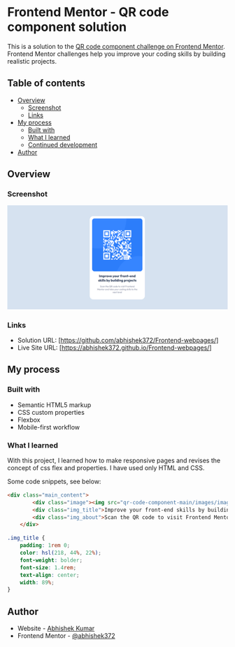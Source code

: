 # Frontend Mentor - QR code component solution

This is a solution to the [QR code component challenge on Frontend Mentor](https://www.frontendmentor.io/challenges/qr-code-component-iux_sIO_H). Frontend Mentor challenges help you improve your coding skills by building realistic projects. 

## Table of contents

- [Overview](#overview)
  - [Screenshot](#screenshot)
  - [Links](#links)
- [My process](#my-process)
  - [Built with](#built-with)
  - [What I learned](#what-i-learned)
  - [Continued development](#continued-development)
- [Author](#author)


## Overview

### Screenshot

![Design preview for the QR code component coding challenge](./Previews/desktop_preview.png)


### Links

- Solution URL: [https://github.com/abhishek372/Frontend-webpages/]
- Live Site URL: [https://abhishek372.github.io/Frontend-webpages/]

## My process

### Built with

- Semantic HTML5 markup
- CSS custom properties
- Flexbox
- Mobile-first workflow

### What I learned

With this project, I learned how to make responsive pages and revises the concept of css flex and properties. I have used only HTML and CSS.

Some code snippets, see below:

```html
<div class="main_content">
        <div class="image"><img src="qr-code-component-main/images/image-qr-code.png"></div>
        <div class="img_title">Improve your front-end skills by building projects</div>
        <div class="img_about">Scan the QR code to visit Frontend Mentor and take your coding skills to the next level</div>
    </div>
```
```css
.img_title {
    padding: 1rem 0;
    color: hsl(218, 44%, 22%);
    font-weight: bolder;
    font-size: 1.4rem;
    text-align: center;
    width: 89%;
}
```

## Author

- Website - [Abhishek Kumar](https://abhishek372.github.io/Frontend-webpages/)
- Frontend Mentor - [@abhishek372](https://www.frontendmentor.io/profile/abhishek372)
